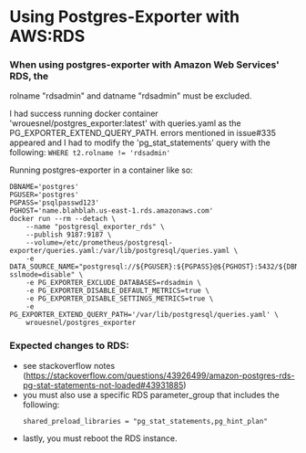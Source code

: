 # Using Postgres-Exporter with AWS:RDS

### When using postgres-exporter with Amazon Web Services' RDS, the
  rolname "rdsadmin" and datname "rdsadmin" must be excluded.

I had success running docker container 'wrouesnel/postgres_exporter:latest'
with queries.yaml as the PG_EXPORTER_EXTEND_QUERY_PATH.  errors
mentioned in issue#335 appeared and I had to modify the
'pg_stat_statements' query with the following:
`WHERE t2.rolname != 'rdsadmin'`

Running postgres-exporter in a container like so:
  ```
  DBNAME='postgres'
  PGUSER='postgres'
  PGPASS='psqlpasswd123'
  PGHOST='name.blahblah.us-east-1.rds.amazonaws.com'
  docker run --rm --detach \
      --name "postgresql_exporter_rds" \
      --publish 9187:9187 \
      --volume=/etc/prometheus/postgresql-exporter/queries.yaml:/var/lib/postgresql/queries.yaml \
      -e DATA_SOURCE_NAME="postgresql://${PGUSER}:${PGPASS}@${PGHOST}:5432/${DBNAME}?sslmode=disable" \
      -e PG_EXPORTER_EXCLUDE_DATABASES=rdsadmin \
      -e PG_EXPORTER_DISABLE_DEFAULT_METRICS=true \
      -e PG_EXPORTER_DISABLE_SETTINGS_METRICS=true \
      -e PG_EXPORTER_EXTEND_QUERY_PATH='/var/lib/postgresql/queries.yaml' \
      wrouesnel/postgres_exporter
  ```

### Expected changes to RDS:
+ see stackoverflow notes
  (https://stackoverflow.com/questions/43926499/amazon-postgres-rds-pg-stat-statements-not-loaded#43931885)
+ you must also use a specific RDS parameter_group that includes the following:
  ```
  shared_preload_libraries = "pg_stat_statements,pg_hint_plan"
  ```
+ lastly, you must reboot the RDS instance.

